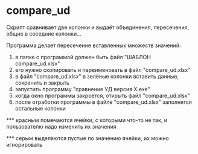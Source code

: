 # compare_ud
Скрипт сравнивает две колонки и выдаёт объединения, пересечения, общие в соседние колонки...
  
Программа делает пересечение вставленных множеств значений:
 
1) в папке с программой должен быть файл "ШАБЛОН compare_ud.xlsx"
2) его нужно скопировать и переименовать в файл "compare_ud.xlsx"
3) в файл "compare_ud.xlsx" в зелёные колонки вставить данные, сохранить и закрыть
4) запустить программу "сравнение УД версия X.exe"
5) когда окно программы закроется, открыть файл "compare_ud.xlsx"
6) после отработки программы в файле "compare_ud.xlsx" заполнятся остальные колонки

*** красным помечаются ячейки, с которыми что-то не так, и пользователю надо изменить их значения

*** серым выделяются пустые по значению ячейки, их можно игнорировать
